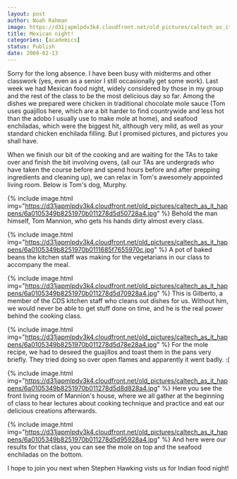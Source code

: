 ```yaml
---
layout: post
author: Noah Rahman
image: https://d31japmlpdv3k4.cloudfront.net/old_pictures/caltech_as_it_happens/6a0105349b8251970b011278d5d31928a4.jpg
title: Mexican night!
categories: [academics]
status: Publish
date: 2009-02-13
---
```



Sorry for the long absence. I have been busy with midterms and other classwork (yes, even as a senior I still occasionally get some work). Last week we had Mexican food night, widely considered by those in my group and the rest of the class to be the most delicious day so far. Among the dishes we prepared were chicken in traditional chocolate mole sauce (Tom uses guajillos here, which are a bit harder to find countrywide and less hot than the adobo I usually use to make mole at home), and seafood enchiladas, which were the biggest hit, although very mild, as well as your standard chicken enchilada filling. But I promised pictures, and pictures you shall have.

When we finish our bit of the cooking and are waiting for the TAs to
take over and finish the bit involving ovens, (all our TAs are
undergrads who have taken the course before and spend hours before and
after prepping ingredients and cleaning up), we can relax in Tom's
awesomely appointed living room. Below is Tom's dog, Murphy.


{% include image.html img="https://d31japmlpdv3k4.cloudfront.net/old_pictures/caltech_as_it_happens/6a0105349b8251970b011278d5d50728a4.jpg" %}
Behold the man himself, Tom Mannion, who gets his hands dirty almost every class.


{% include image.html img="https://d31japmlpdv3k4.cloudfront.net/old_pictures/caltech_as_it_happens/6a0105349b8251970b0111685f7655970c.jpg" %}
A pot of baked beans the kitchen staff was making for the vegetarians in our class to accompany the meal.


{% include image.html img="https://d31japmlpdv3k4.cloudfront.net/old_pictures/caltech_as_it_happens/6a0105349b8251970b011278d5d70928a4.jpg" %}
This is Gilberto, a member of the CDS kitchen staff who cleans out dishes for us. Without him, we would never be able to get stuff done on time, and he is the real power behind the cooking class.


{% include image.html img="https://d31japmlpdv3k4.cloudfront.net/old_pictures/caltech_as_it_happens/6a0105349b8251970b011278d5d78e28a4.jpg" %}
For the mole recipe, we had to deseed the guajillos and toast them in the pans very briefly. They tried doing so over open flames and apparently it went badly. :(


{% include image.html img="https://d31japmlpdv3k4.cloudfront.net/old_pictures/caltech_as_it_happens/6a0105349b8251970b011278d5d8d828a4.jpg" %}
Here you see the front living room of Mannion's house, where we all gather at the beginning of class to hear lectures about cooking technique and practice and eat our delicious creations afterwards.


{% include image.html img="https://d31japmlpdv3k4.cloudfront.net/old_pictures/caltech_as_it_happens/6a0105349b8251970b011278d5d95928a4.jpg" %}
And here were our results for that class, you can see the mole on top and the seafood enchiladas on the bottom.

I hope to join you next when Stephen Hawking vists us for Indian food night!
